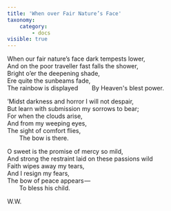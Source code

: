 ```yaml
---
title: 'When over Fair Nature’s Face'
taxonomy:
    category:
        - docs
visible: true
---
```


When our fair nature’s face dark tempests lower,  
And on the poor traveller fast falls the shower,  
Bright o’er the deepening shade,  
Ere quite the sunbeams fade,  
The rainbow is displayed
&emsp;&emsp;By Heaven's blest power.

’Midst darkness and horror I will not despair,  
But learn with submission my sorrows to bear;  
For when the clouds arise,  
And from my weeping eyes,  
The sight of comfort flies,  
&emsp;&emsp;The bow is there.

O sweet is the promise of mercy so mild,  
And strong the restraint laid on these passions wild  
Faith wipes away my tears,  
And I resign my fears,  
The bow of peace appears —   
&emsp;&emsp;To bless his child.
	
W.W.